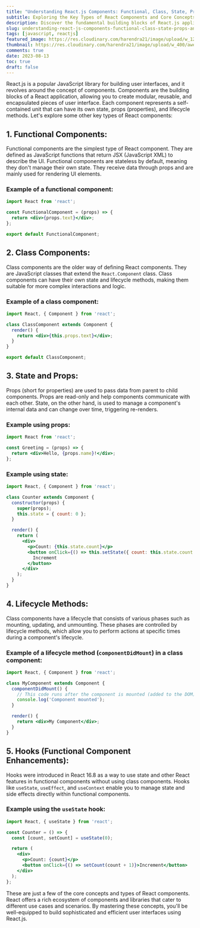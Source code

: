 ```yaml
---
title: "Understanding React.js Components: Functional, Class, State, Props, and Hooks"
subtitle: Exploring the Key Types of React Components and Core Concepts
description: Discover the fundamental building blocks of React.js applications – components. Dive into functional and class components, learn how state and props facilitate data flow, and explore the power of lifecycle methods and modern hooks.
slug: understanding-react-js-components-functional-class-state-props-and-hooks
tags: [javascript, reactjs]
featured_image: https://res.cloudinary.com/harendra21/image/upload/w_1200/awesome-blog/awesome-javascript/Understanding_React.js_Components__Functional_Class_State_Props_and_Hooks_x12rck.png
thumbnail: https://res.cloudinary.com/harendra21/image/upload/w_400/awesome-blog/awesome-javascript/Understanding_React.js_Components__Functional_Class_State_Props_and_Hooks_x12rck.png
comments: true
date: 2023-08-13
toc: true
draft: false
---
```


React.js is a popular JavaScript library for building user interfaces, and it revolves around the concept of components. Components are the building blocks of a React application, allowing you to create modular, reusable, and encapsulated pieces of user interface. Each component represents a self-contained unit that can have its own state, props (properties), and lifecycle methods. Let's explore some other key types of React components:

## 1. Functional Components:
Functional components are the simplest type of React component. They are defined as JavaScript functions that return JSX (JavaScript XML) to describe the UI. Functional components are stateless by default, meaning they don't manage their own state. They receive data through props and are mainly used for rendering UI elements.

### Example of a functional component:

```jsx
import React from 'react';

const FunctionalComponent = (props) => {
  return <div>{props.text}</div>;
};

export default FunctionalComponent;
```

## 2. Class Components:
Class components are the older way of defining React components. They are JavaScript classes that extend the `React.Component` class. Class components can have their own state and lifecycle methods, making them suitable for more complex interactions and logic.

### Example of a class component:

```jsx
import React, { Component } from 'react';

class ClassComponent extends Component {
  render() {
    return <div>{this.props.text}</div>;
  }
}

export default ClassComponent;
```

## 3. State and Props:
Props (short for properties) are used to pass data from parent to child components. Props are read-only and help components communicate with each other. State, on the other hand, is used to manage a component's internal data and can change over time, triggering re-renders.

### Example using props:

```jsx
import React from 'react';

const Greeting = (props) => {
  return <div>Hello, {props.name}!</div>;
};
```

### Example using state:

```jsx
import React, { Component } from 'react';

class Counter extends Component {
  constructor(props) {
    super(props);
    this.state = { count: 0 };
  }

  render() {
    return (
      <div>
        <p>Count: {this.state.count}</p>
        <button onClick={() => this.setState({ count: this.state.count + 1 })}>
          Increment
        </button>
      </div>
    );
  }
}
```

## 4. Lifecycle Methods:
Class components have a lifecycle that consists of various phases such as mounting, updating, and unmounting. These phases are controlled by lifecycle methods, which allow you to perform actions at specific times during a component's lifecycle.

### Example of a lifecycle method (`componentDidMount`) in a class component:

```jsx
import React, { Component } from 'react';

class MyComponent extends Component {
  componentDidMount() {
    // This code runs after the component is mounted (added to the DOM).
    console.log('Component mounted');
  }

  render() {
    return <div>My Component</div>;
  }
}
```

## 5. Hooks (Functional Component Enhancements):
Hooks were introduced in React 16.8 as a way to use state and other React features in functional components without using class components. Hooks like `useState`, `useEffect`, and `useContext` enable you to manage state and side effects directly within functional components.

### Example using the `useState` hook:

```jsx
import React, { useState } from 'react';

const Counter = () => {
  const [count, setCount] = useState(0);

  return (
    <div>
      <p>Count: {count}</p>
      <button onClick={() => setCount(count + 1)}>Increment</button>
    </div>
  );
};
```

These are just a few of the core concepts and types of React components. React offers a rich ecosystem of components and libraries that cater to different use cases and scenarios. By mastering these concepts, you'll be well-equipped to build sophisticated and efficient user interfaces using React.js.